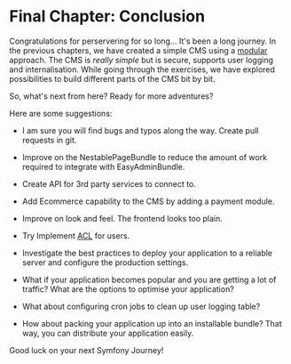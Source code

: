 # Final Chapter: Conclusion

Congratulations for perservering for so long... It's been a long journey. In the previous chapters, we have created a simple CMS using a [modular](https://en.wikipedia.org/wiki/Modular_design) approach. The CMS is *really simple* but is secure, supports user logging and internalisation. While going through the exercises, we have explored possibilities to build different parts of the CMS bit by bit.

So, what's next from here? Ready for more adventures?

Here are some suggestions:

* I am sure you will find bugs and typos along the way. Create pull requests in git.

* Improve on the NestablePageBundle to reduce the amount of work required to integrate with EasyAdminBundle.

* Create API for 3rd party services to connect to.

* Add Ecommerce capability to the CMS by adding a payment module.

* Improve on look and feel. The frontend looks too plain.

* Try Implement [ACL](http://symfony.com/doc/current/security/acl.html) for users.

* Investigate the best practices to deploy your application to a reliable server and configure the production settings.

* What if your application becomes popular and you are getting a lot of traffic? What are the options to optimise your application?

* What about configuring cron jobs to clean up user logging table?

* How about packing your application up into an installable bundle? That way, you can distribute your application easily.

Good luck on your next Symfony Journey!



